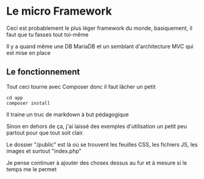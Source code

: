# Le micro Framework
Ceci est probablement le plus léger framework du monde,
basiquement, il faut que tu fasses tout toi-même

Il y a quand même une DB MariaDB et un semblant d'architecture 
MVC qui est mise en place

## Le fonctionnement
Tout ceci tourne avec Composer donc il faut lâcher un petit
```
cd app
composer install
```
Il traine un truc de markdown à but pédagogique

Sinon en dehors de ça, j'ai laissé des exemples d'utilisation
un petit peu partout pour que tout soit clair.

Le dossier "/public" est là où se trouvent les feuilles CSS, 
les fichiers JS, les images et surtout "index.php"

Je pense continuer à ajouter des choses dessus au fur et à mesure
si le temps me le permet